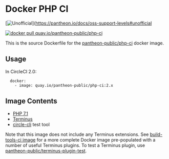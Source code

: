 # Docker PHP CI

[![Unofficial](https://img.shields.io/badge/Pantheon-Unofficial-yellow?logo=pantheon&color=FFDC28)](https://pantheon.io/docs/oss-support-levels#unofficial

[![docker pull quay.io/pantheon-public/php-ci](https://img.shields.io/badge/image-quay-blue.svg)](https://quay.io/repository/pantheon-public/php-ci)

This is the source Dockerfile for the [pantheon-public/php-ci](https://quay.io/repository/pantheon-public/php-ci) docker image.

## Usage
In CircleCI 2.0:
```
  docker:
    - image: quay.io/pantheon-public/php-ci:2.x
```
## Image Contents

- [PHP 7.1](https://github.com/drupal-docker/php/tree/master/7.1)
- [Terminus](https://github.com/pantheon-systems/terminus)
- [circle-cli](https://github.com/circle-cli/circle-cli) test tool

Note that this image does not include any Terminus extensions. See [build-tools-ci image](https://github.com/pantheon-systems/docker-build-tools-ci) for a more complete Docker image pre-populated with a number of useful Terminus plugins. To test a Terminus plugin, use [pantheon-public/terminus-plugin-test](https://quay.io/repository/pantheon-public/terminus-plugin-test).

